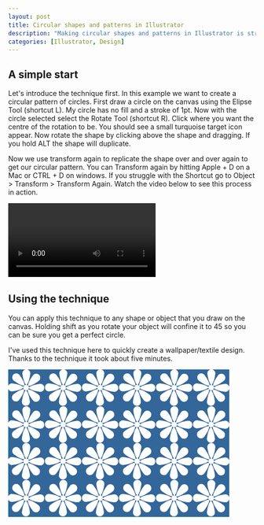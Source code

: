 ```yaml
--- 
layout: post
title: Circular shapes and patterns in Illustrator
description: "Making circular shapes and patterns in Illustrator is straightforward using a simple technique. Here's how to save yourself some time. "
categories: [Illustrator, Design]
---
```

## A simple start

Let's introduce the technique first. In this example we want to create a circular pattern of circles. First draw a circle on the canvas using the Elipse Tool (shortcut L). My circle has no fill and a stroke of 1pt. Now with the circle selected select the Rotate Tool (shortcut R). Click where you want the centre of the rotation to be. You should see a small turquoise target icon appear. Now rotate the shape by clicking above the shape and dragging. If you hold ALT the shape will duplicate.

Now we use transform again to replicate the shape over and over again to get our circular pattern. You can Transform again by hitting Apple + D on a Mac or CTRL + D on windows. If you struggle with the Shortcut go to Object > Transform > Transform Again. Watch the video below to see this process in action.

<video controls>
  <source src="/movies/mp4/circle_illustrator.mp4" type='video/mp4; codecs="avc1.42E01E, mp4a.40.2"' />
  <source src="/movies/ogv/circle_illustrator.ogv" type='video/ogg; codecs="theora, vorbis"' />
  To view this video you need the latest version of <a href="http://www.apple.com/safari/">Safari</a>, <a href="http://www.mozilla.com/firefox/">Firefox</a> or <a href="http://www.google.com/chrome">Chrome</a>. Alterantively download the videos and watch them offline. <a href="/movies/mp4/circle_illustrator.mp4">Windows / Mac (mp4)</a>, <a href="/movies/ogv/circle_illustrator.ogv">Linux (ogv)</a>
</video>

## Using the technique

You can apply this technique to any shape or object that you draw on the canvas. Holding shift as you rotate your object will confine it to 45 so you can be sure you get a perfect circle.

I've used this technique here to quickly create a wallpaper/textile design. Thanks to the technique it took about five minutes. 

![Flower Pattern in Illustration][1]

 [1]: /images/articles/circle_pattern.png "Flower Pattern in Illustrator"
